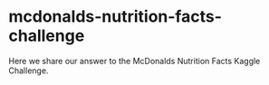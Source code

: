 # mcdonalds-nutrition-facts-challenge
Here we share our answer to the McDonalds Nutrition Facts Kaggle Challenge.
